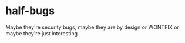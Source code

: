 # half-bugs
Maybe they're security bugs, maybe they are by design or WONTFIX or maybe they're just interesting

